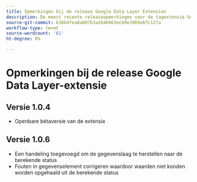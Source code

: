 ```yaml
---
title: Opmerkingen bij de release Google Data Layer Extension
description: De meest recente releaseopmerkingen voor de tagextensie Google Data Layer in Adobe Experience Platform.
source-git-commit: 638b4fea8a80763a2b46863ecb0e3969a6fc127a
workflow-type: tm+mt
source-wordcount: '61'
ht-degree: 0%

---
```


# Opmerkingen bij de release Google Data Layer-extensie

## Versie 1.0.4

* Openbare bètaversie van de extensie

## Versie 1.0.6

* Een handeling toegevoegd om de gegevenslaag te herstellen naar de berekende status
* Fouten in gegevenselement corrigeren waardoor waarden niet konden worden opgehaald uit de berekende status
